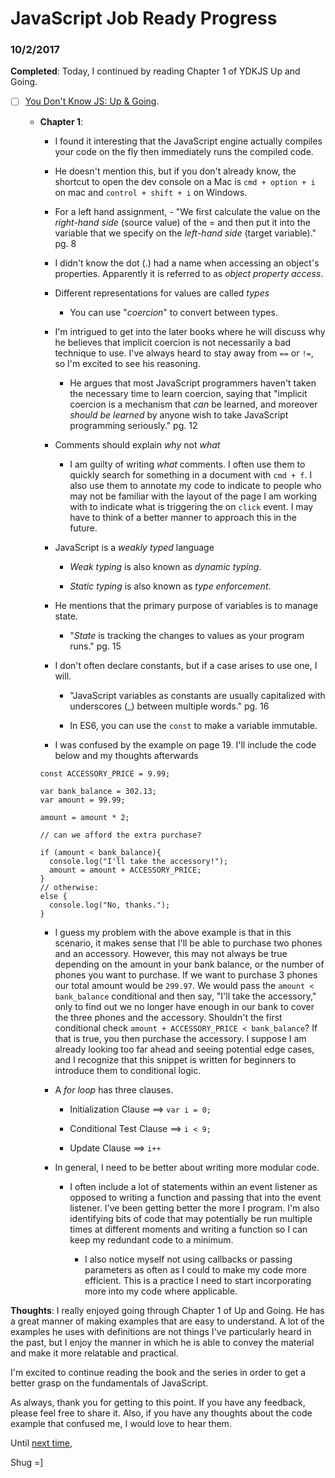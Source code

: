 # JavaScript Job Ready Progress

### 10/2/2017

**Completed**: Today, I continued by reading Chapter 1 of YDKJS Up and Going.

- [ ] [You Don't Know JS: Up & Going](https://github.com/getify/You-Dont-Know-JS/blob/master/up%20&%20going/README.md#you-dont-know-js-up--going).

  - **Chapter 1**:

    - I found it interesting that the JavaScript engine actually compiles your code on the fly then immediately runs the compiled code.

    - He doesn't mention this, but if you don't already know, the shortcut to open the dev console on a Mac is `cmd + option + i` on mac and `control + shift + i` on Windows.

    - For a left hand assignment, - "We first calculate the value on the *right-hand side* (source value) of the = and then put it into the variable that we specify on the *left-hand side* (target variable)." pg. 8

    - I didn't know the dot (.) had a name when accessing an object's properties. Apparently it is referred to as *object property access*.

    - Different representations for values are called *types*

      - You can use "*coercion*" to convert between types.

    - I'm intrigued to get into the later books where he will discuss why he believes that implicit coercion is not necessarily a bad technique to use. I've always heard to stay away from `==` or `!=`, so I'm excited to see his reasoning.

      - He argues that most JavaScript programmers haven't taken the necessary time to learn coercion, saying that "implicit coercion is a mechanism that *can* be learned, and moreover *should be learned* by anyone wish to take JavaScript programming seriously." pg. 12

    - Comments should explain *why* not *what*

      - I am guilty of writing *what* comments. I often use them to quickly search for something in a document with `cmd + f`. I also use them to annotate my code to indicate to people who may not be familiar with the layout of the page I am working with to indicate what is triggering the on `click` event. I may have to think of a better manner to approach this in the future.

    - JavaScript is a *weakly typed* language

      - *Weak typing* is also known as *dynamic typing*.

      - *Static typing* is also known as *type enforcement*.

    - He mentions that the primary purpose of variables is to manage state.

      - "*State* is tracking the changes to values as your program runs." pg. 15

    - I don't often declare constants, but if a case arises to use one, I will.

      - "JavaScript variables as constants are usually capitalized with underscores (\_) between multiple words." pg. 16

      - In ES6, you can use the `const` to make a variable immutable.

    - I was confused by the example on page 19. I'll include the code below and my thoughts afterwards

    ```
    const ACCESSORY_PRICE = 9.99;

    var bank_balance = 302.13;
    var amount = 99.99;

    amount = amount * 2;

    // can we afford the extra purchase?

    if (amount < bank_balance){
      console.log("I'll take the accessory!");
      amount = amount + ACCESSORY_PRICE;
    }
    // otherwise:
    else {
      console.log("No, thanks.");
    }
    ```

      - I guess my problem with the above example is that in this scenario, it makes sense that I'll be able to purchase two phones and an accessory. However, this may not always be true depending on the amount in your bank balance, or the number of phones you want to purchase. If we want to purchase 3 phones our total amount would be `299.97`. We would pass the `amount < bank_balance` conditional and then say, "I'll take the accessory," only to find out we no longer have enough in our bank to cover the three phones and the accessory. Shouldn't the first conditional check `amount + ACCESSORY_PRICE < bank_balance`? If that is true, you then purchase the accessory. I suppose I am already looking too far ahead and seeing potential edge cases, and I recognize that this snippet is written for beginners to introduce them to conditional logic.

    - A *for loop* has three clauses.

      - Initialization Clause ==> `var i = 0;`

      - Conditional Test Clause ==> `i < 9;` <!-- The 9 here is arbitrary -->

      - Update Clause ==> `i++`

    - In general, I need to be better about writing more modular code.

      - I often include a lot of statements within an event listener as opposed to writing a function and passing that into the event listener. I've been getting better the more I program. I'm also identifying bits of code that may potentially be run multiple times at different moments and writing a function so I can keep my redundant code to a minimum.

        - I also notice myself not using callbacks or passing parameters as often as I could to make my code more efficient. This is a practice I need to start incorporating more into my code where applicable.

**Thoughts**: I really enjoyed going through Chapter 1 of Up and Going. He has a great manner of making examples that are easy to understand. A lot of the examples he uses with definitions are not things I've particularly heard in the past, but I enjoy the manner in which he is able to convey the material and make it more relatable and practical.

I'm excited to continue reading the book and the series in order to get a better grasp on the fundamentals of JavaScript.

As always, thank you for getting to this point. If you have any feedback, please feel free to share it. Also, if you have any thoughts about the code example that confused me, I would love to hear them.

Until [next time](10_03_17.md),

Shug =]
